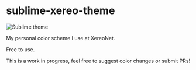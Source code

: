 sublime-xereo-theme
===================

![Sublime theme](http://puu.sh/9Skvv/48d9ba80f4.png "Sublime Theme Screenshot")

My personal color scheme I use at XereoNet.

Free to use.

This is a work in progress, feel free to suggest color changes or submit PRs!
